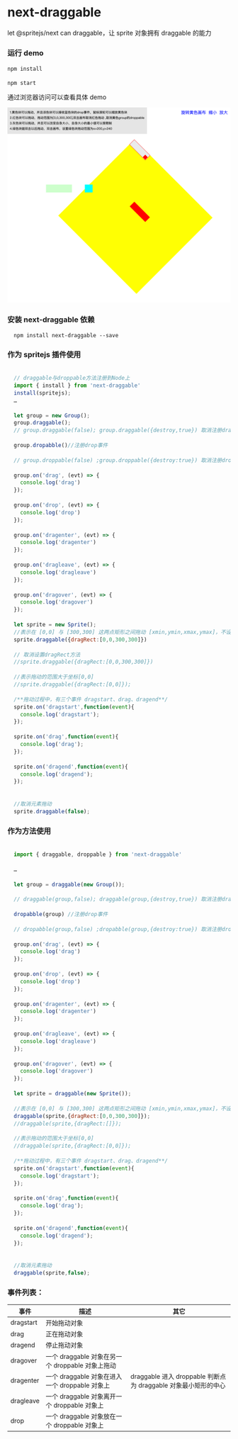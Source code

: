 # next-draggable

let @spritejs/next can draggable，让 sprite 对象拥有 draggable 的能力

### 运行 demo

```
npm install

npm start
```

通过浏览器访问可以查看具体 demo

![next-draggable](/next-draggable.png)

### 安装 next-draggable 依赖

```
  npm install next-draggable --save
```

### 作为 spritejs 插件使用

```javascript

  // draggable与droppable方法注册到Node上
  import { install } from 'next-draggable'
  install(spritejs);
  …

  let group = new Group();
  group.draggable();
  // group.draggable(false); group.draggable({destroy,true}) 取消注册drag

  group.dropabble()//注册drop事件

  // group.droppable(false) ;group.droppable({destroy:true}) 取消注册drop

  group.on('drag', (evt) => {
    console.log('drag')
  });

  group.on('drop', (evt) => {
    console.log('drop')
  });

  group.on('dragenter', (evt) => {
    console.log('dragenter')
  });

  group.on('dragleave', (evt) => {
    console.log('dragleave')
  });

  group.on('dragover', (evt) => {
    console.log('dragover')
  });

  let sprite = new Sprite();
  //表示在 [0,0] 与 [300,300] 这两点矩形之间拖动 [xmin,ymin,xmax,ymax]，不设置表示不控制拖动范围
  sprite.draggable({dragRect:[0,0,300,300]})

  // 取消设置dragRect方法
  //sprite.draggable({dragRect:[0,0,300,300]})

  //表示拖动的范围大于坐标[0,0]
  //sprite.draggable({dragRect:[0,0]});

  /**拖动过程中，有三个事件 dragstart、drag、dragend**/
  sprite.on('dragstart',function(event){
    console.log('dragstart');
  });

  sprite.on('drag',function(event){
    console.log('drag');
  });

  sprite.on('dragend',function(event){
    console.log('dragend');
  });


  //取消元素拖动
  sprite.draggable(false);

```

### 作为方法使用

```javascript

  import { draggable, droppable } from 'next-draggable'

  …

  let group = draggable(new Group());

  // draggable(group,false); draggable(group,{destroy,true}) 取消注册drag

  dropabble(group) //注册drop事件

  // dropabble(group,false) ;dropabble(group,{destroy:true}) 取消注册drop

  group.on('drag', (evt) => {
    console.log('drag')
  });

  group.on('drop', (evt) => {
    console.log('drop')
  });

  group.on('dragenter', (evt) => {
    console.log('dragenter')
  });

  group.on('dragleave', (evt) => {
    console.log('dragleave')
  });

  group.on('dragover', (evt) => {
    console.log('dragover')
  });

  let sprite = draggable(new Sprite());

  //表示在 [0,0] 与 [300,300] 这两点矩形之间拖动 [xmin,ymin,xmax,ymax]，不设置表示不控制拖动范围
  draggable(sprite,{dragRect:[0,0,300,300]});
  //draggable(sprite,{dragRect:[]});

  //表示拖动的范围大于坐标[0,0]
  //draggable(sprite,{dragRect:[0,0]});

  /**拖动过程中，有三个事件 dragstart、drag、dragend**/
  sprite.on('dragstart',function(event){
    console.log('dragstart');
  });

  sprite.on('drag',function(event){
    console.log('drag');
  });

  sprite.on('dragend',function(event){
    console.log('dragend');
  });


  //取消元素拖动
  draggable(sprite,false);

```

### 事件列表：

| 事件      | 描述                                             | 其它                                                           |
| --------- | ------------------------------------------------ | -------------------------------------------------------------- |
| dragstart | 开始拖动对象                                     |                                                                |
| drag      | 正在拖动对象                                     |                                                                |
| dragend   | 停止拖动对象                                     |                                                                |
| dragover  | 一个 draggable 对象在另一个 droppable 对象上拖动 |                                                                |
| dragenter | 一个 draggable 对象在进入一个 droppable 对象上   | draggable 进入 droppable 判断点为 draggable 对象最小矩形的中心 |
| dragleave | 一个 draggable 对象离开一个 droppable 对象上     |                                                                |
| drop      | 一个 draggable 对象放在一个 droppable 对象上     |                                                                |
